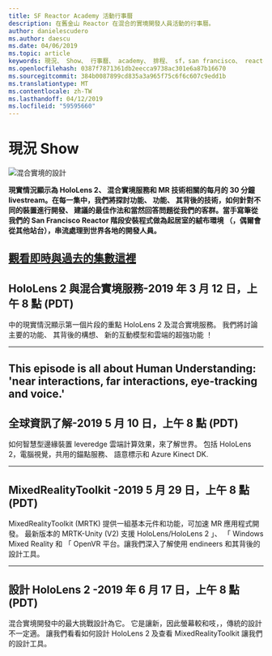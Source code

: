 ```yaml
---
title: SF Reactor Academy 活動行事曆
description: 在舊金山 Reactor 在混合的實境開發人員活動的行事曆。
author: danielescudero
ms.author: daescu
ms.date: 04/06/2019
ms.topic: article
keywords: 現況、 Show、 行事曆、 academy、 排程、 sf，san francisco、 reactor
ms.openlocfilehash: 0387f7871361db2eecca9738ac301e6a87b16670
ms.sourcegitcommit: 384b0087899cd835a3a965f75c6f6c607c9edd1b
ms.translationtype: MT
ms.contentlocale: zh-TW
ms.lasthandoff: 04/12/2019
ms.locfileid: "59595660"
---
```

# <a name="the-realities-show"></a>現況 Show
![混合實境的設計](images/therealitiesshow.jpg)

**現實情況顯示為 HoloLens 2、 混合實境服務和 MR 技術相關的每月的 30 分鐘 livestream。在每一集中，我們將探討功能、 功能、 其背後的技術，如何針對不同的裝置進行開發、 建議的最佳作法和當然回答問題從我們的客群。當手寫筆從我們的 San Francisco Reactor 階段安裝程式做為起居室的絨布環境 （，偶爾會從其他站台），串流處理到世界各地的開發人員。**

<a name="watch-live-and-past-episodes-herehttpakamstrs"></a>**[觀看即時與過去的集數這裡](http://aka.ms/trs)**
---

## <a name="hololens-2-and-mixed-reality-services---march-12-2019-8-am-pdt"></a>**HoloLens 2 與混合實境服務**-2019 年 3 月 12 日，上午 8 點 (PDT)
中的現實情況顯示第一個片段的重點 HoloLens 2 及混合實境服務。 我們將討論主要的功能、 其背後的構想、 新的互動模型和雲端的超強功能 ！

---
This episode is all about Human Understanding: 'near interactions, far interactions, eye-tracking and voice.'
---
## <a name="world-understanding---may-10-2019-8-am-pdt"></a>**全球資訊了解**-2019 5 月 10 日，上午 8 點 (PDT)
如何智慧型邊緣裝置 leveredge 雲端計算效果，來了解世界。 包括 HoloLens 2，電腦視覺，共用的錨點服務、 語意標示和 Azure Kinect DK.

---
## <a name="mixedrealitytoolkit---may-29-2019-8-am-pdt"></a>**MixedRealityToolkit** -2019 5 月 29 日，上午 8 點 (PDT)
MixedRealityToolkit (MRTK) 提供一組基本元件和功能，可加速 MR 應用程式開發。 最新版本的 MRTK-Unity (V2) 支援 HoloLens/HoloLens 2 」、 「 Windows Mixed Reality 和 「 OpenVR 平台。讓我們深入了解使用 endineers 和其背後的設計工具。

---
## <a name="designing-for-hololens-2---june-17-2019-8-am-pdt"></a>**設計 HoloLens 2** -2019 年 6 月 17 日，上午 8 點 (PDT)
混合實境開發中的最大挑戰設計為它。 它是讓新，因此螢幕較和吱，，傳統的設計不一定適。 讓我們看看如何設計 HoloLens 2 及查看 MixedRealityToolkit 讓我們的設計工具。


